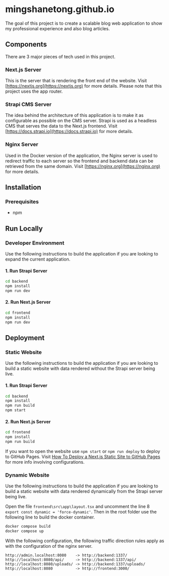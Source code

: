 
# mingshanetong.github.io
The goal of this project is to create a scalable blog web application to show my professional experience and also blog articles. 
## Components

There are 3 major pieces of tech used in this project. 

### Next.js Server
This is the server that is rendering the front end of the website. Visit [https://nextjs.org](https://nextjs.org) for more details. Please note that this project uses the app router. 

### Strapi CMS Server
The idea behind the architecture of this application is to make it as configurable as possible on the CMS server. Strapi is used as a headless CMS that serves the data to the Next.js frontend. Visit [https://docs.strapi.io](https://docs.strapi.io) for more details. 

### Nginx Server
Used in the Docker version of the application, the Nginx server is used to redirect traffic to each server so the frontend and backend data can be retrieved from the same domain. Visit [https://nginx.org](https://nginx.org) for more details. 

## Installation
### Prerequisites

- npm

## Run Locally
### Developer Environment
Use the following instructions to build the application if you are looking to expand the current application. 

#### 1. Run Strapi Server
```bash
cd backend
npm install
npm run dev
```

#### 2. Run Next.js Server
```bash
cd frontend
npm install
npm run dev
```

## Deployment

### Static Website 
Use the following instructions to build the application if you are looking to build a static website with data rendered without the Strapi server being live. 

#### 1. Run Strapi Server
```bash
cd backend
npm install
npm run build
npm start
```

#### 2. Run Next.js Server
```bash
cd frontend
npm install
npm run build
```

If you want to open the website use `npm start` or `npm run deploy` to deploy to GitHub Pages. Visit [How To Deploy a Next.js Static Site to GitHub Pages](https://blog.sallai.me/deploy-next-site-to-github-pages) for more info involving configurations. 

### Dynamic Website
Use the following instructions to build the application if you are looking to build a static website with data rendered dynamically from the Strapi server being live. 

Open the file `frontend\src\app\layout.tsx` and uncomment the line 8 `export const dynamic = 'force-dynamic'`. Then in the root folder use the following line to build the docker container. 

```bash
docker compose build
docker compose up
```

With the following configuration, the following traffic direction rules apply as with the configuration of the nginx server.

```
http://admin.localhost:8080    -> http://backend:1337/
http://localhost:8080/api/     -> http://backend:1337/api/
http://localhost:8080/uploads/ -> http://backend:1337/uploads/
http://localhost:8080          -> http://frontend:3000/
```
